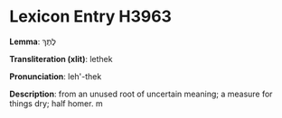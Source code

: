 # Lexicon Entry H3963

**Lemma**: לֶתֶךְ

**Transliteration (xlit)**: lethek

**Pronunciation**: leh'-thek

**Description**:
from an unused root of uncertain meaning; a measure for things dry; half homer. m
